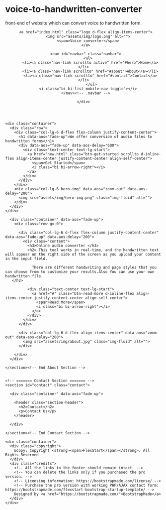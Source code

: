 # voice-to-handwritten-converter
front-end of website which can convert voice to handwritten form.
<!DOCTYPE html>
<html lang="en">

<head>
  <meta charset="utf-8">
  <meta content="width=device-width, initial-scale=1.0" name="viewport">

  <title>Voice Scripter- Index</title>
  <meta content="" name="description">
  <meta content="" name="keywords">

  <!-- Favicons -->
  <link href="assets/img/favicon.png" rel="icon">
  <link href="assets/img/apple-touch-icon.png" rel="apple-touch-icon">

  <!-- Google Fonts -->
  <link href="https://fonts.googleapis.com/css?family=Open+Sans:300,300i,400,400i,600,600i,700,700i|Nunito:300,300i,400,400i,600,600i,700,700i|Poppins:300,300i,400,400i,500,500i,600,600i,700,700i" rel="stylesheet">

  <!-- Vendor CSS Files -->
  <link href="assets/vendor/aos/aos.css" rel="stylesheet">
  <link href="assets/vendor/bootstrap/css/bootstrap.min.css" rel="stylesheet">
  <link href="assets/vendor/bootstrap-icons/bootstrap-icons.css" rel="stylesheet">
  <link href="assets/vendor/glightbox/css/glightbox.min.css" rel="stylesheet">
  <link href="assets/vendor/remixicon/remixicon.css" rel="stylesheet">
  <link href="assets/vendor/swiper/swiper-bundle.min.css" rel="stylesheet">

  <!-- Template Main CSS File -->
  <link href="assets/css/style.css" rel="stylesheet">

  <!-- =======================================================
  * Template Name: FlexStart
  * Updated: Jun 04 2023 with Bootstrap v5.3.0
  * Template URL: https://bootstrapmade.com/flexstart-bootstrap-startup-template/
  * Author: BootstrapMade.com
  * License: https://bootstrapmade.com/license/
  ======================================================== -->
</head>

<body>

  <!-- ======= Header ======= -->
  <header id="header" class="header fixed-top">
    <div class="container-fluid container-xl d-flex align-items-center justify-content-between">

      <a href="index.html" class="logo d-flex align-items-center">
        <img src="assets/img/logo.png" alt="">
        <span>Voice converter</span>
      </a>

      <nav id="navbar" class="navbar">
        <ul>
          <li><a class="nav-link scrollto active" href="#hero">Home</a></li>
          <li><a class="nav-link scrollto" href="#about">About</a></li>
          <li><a class="nav-link scrollto" href="#contact">Contact</a></li>
           </ul>
        <i class="bi bi-list mobile-nav-toggle"></i>
      </nav><!-- .navbar -->

    </div>
  </header><!-- End Header -->

  <!-- ======= Hero Section ======= -->
  <section id="hero" class="hero d-flex align-items-center">

    <div class="container">
      <div class="row">
        <div class="col-lg-6 d-flex flex-column justify-content-center">
          <h1 data-aos="fade-up">We offer conversion of audio files to handwritten forms</h1>
          <div data-aos="fade-up" data-aos-delay="600">
            <div class="text-center text-lg-start">
              <a href="new.html" class="btn-get-started scrollto d-inline-flex align-items-center justify-content-center align-self-center">
                <span>Get Started</span>
                <i class="bi bi-arrow-right"></i>
              </a>
            </div>
          </div>
        </div>
        <div class="col-lg-6 hero-img" data-aos="zoom-out" data-aos-delay="200">
          <img src="assets/img/hero-img.png" class="img-fluid" alt="">
        </div>
      </div>
    </div>

  </section><!-- End Hero -->

  <main id="main">
    <!-- ======= About Section ======= -->
    <section id="about" class="about">

      <div class="container" data-aos="fade-up">
        <div class="row gx-0">

          <div class="col-lg-6 d-flex flex-column justify-content-center" data-aos="fade-up" data-aos-delay="200">
            <div class="content">
              <h3>Online audio converter </h3>
              <h2> This tool works in real-time, and the handwritten text will appear on the right side of the screen as you upload your content in the input field.
            
                There are different handwriting and page styles that you can choose from to customize your results.Also You can use your own handwritten file.
       </h2>
             
              <div class="text-center text-lg-start">
                <a href="#" class="btn-read-more d-inline-flex align-items-center justify-content-center align-self-center">
                  <span>Read More</span>
                  <i class="bi bi-arrow-right"></i>
                </a>
              </div>
            </div>
          </div>

          <div class="col-lg-6 d-flex align-items-center" data-aos="zoom-out" data-aos-delay="200">
            <img src="assets/img/about.jpg" class="img-fluid" alt="">
          </div>

        </div>
      </div>

    </section><!-- End About Section -->


    <!-- ======= Contact Section ======= -->
    <section id="contact" class="contact">

      <div class="container" data-aos="fade-up">

        <header class="section-header">
          <h2>Contact</h2>
          <p>Contact Us</p>
        </header>
<!-- 
        <div class="row gy-4">

          <div class="col-lg-6">

            <div class="row gy-4">
              <div class="col-md-6">
                <div class="info-box">
                  <i class="bi bi-geo-alt"></i>
                  <h3>Address</h3>
                  <p>A108 Adam Street,<br>New York, NY 535022</p>
                </div>
              </div>
              <div class="col-md-6">
                <div class="info-box">
                  <i class="bi bi-telephone"></i>
                  <h3>Call Us</h3>
                  <p>+1 5589 55488 55<br>+1 6678 254445 41</p>
                </div>
              </div>
              <div class="col-md-6">
                <div class="info-box">
                  <i class="bi bi-envelope"></i>
                  <h3>Email Us</h3>
                  <p>info@example.com<br>contact@example.com</p>
                </div>
              </div>
              <div class="col-md-6">
                <div class="info-box">
                  <i class="bi bi-clock"></i>
                  <h3>Open Hours</h3>
                  <p>Monday - Friday<br>9:00AM - 05:00PM</p>
                </div>
              </div>
            </div>

          </div>

          <div class="col-lg-6">
            <form action="forms/contact.php" method="post" class="php-email-form">
              <div class="row gy-4">

                <div class="col-md-6">
                  <input type="text" name="name" class="form-control" placeholder="Your Name" required>
                </div>

                <div class="col-md-6 ">
                  <input type="email" class="form-control" name="email" placeholder="Your Email" required>
                </div>

                <div class="col-md-12">
                  <input type="text" class="form-control" name="subject" placeholder="Subject" required>
                </div>

                <div class="col-md-12">
                  <textarea class="form-control" name="message" rows="6" placeholder="Message" required></textarea>
                </div>

                <div class="col-md-12 text-center">
                  <div class="loading">Loading</div>
                  <div class="error-message"></div>
                  <div class="sent-message">Your message has been sent. Thank you!</div>

                  <button type="submit">Send Message</button>
                </div>

              </div>
            </form>

          </div>

        </div> -->

      </div>

    </section><!-- End Contact Section -->

  </main><!-- End #main -->

  <!-- ======= Footer ======= -->
  <!-- <footer id="footer" class="footer">

    <div class="footer-newsletter">
      <div class="container">
        <div class="row justify-content-center">
          <div class="col-lg-12 text-center">
            <h4>Our Newsletter</h4>
            <p>Tamen quem nulla quae legam multos aute sint culpa legam noster magna</p>
          </div>
          <div class="col-lg-6">
            <form action="" method="post">
              <input type="email" name="email"><input type="submit" value="Subscribe">
            </form>
          </div>
        </div>
      </div>
    </div>

    <div class="footer-top">
      <div class="container">
        <div class="row gy-4">
          <div class="col-lg-5 col-md-12 footer-info">
            <a href="index.html" class="logo d-flex align-items-center">
              <img src="assets/img/logo.png" alt="">
              <span>FlexStart</span>
            </a>
            <p>Cras fermentum odio eu feugiat lide par naso tierra. Justo eget nada terra videa magna derita valies darta donna mare fermentum iaculis eu non diam phasellus.</p>
            <div class="social-links mt-3">
              <a href="#" class="twitter"><i class="bi bi-twitter"></i></a>
              <a href="#" class="facebook"><i class="bi bi-facebook"></i></a>
              <a href="#" class="instagram"><i class="bi bi-instagram"></i></a>
              <a href="#" class="linkedin"><i class="bi bi-linkedin"></i></a>
            </div>
          </div>

          <div class="col-lg-2 col-6 footer-links">
            <h4>Useful Links</h4>
            <ul>
              <li><i class="bi bi-chevron-right"></i> <a href="#">Home</a></li>
              <li><i class="bi bi-chevron-right"></i> <a href="#">About us</a></li>
              <li><i class="bi bi-chevron-right"></i> <a href="#">Services</a></li>
              <li><i class="bi bi-chevron-right"></i> <a href="#">Terms of service</a></li>
              <li><i class="bi bi-chevron-right"></i> <a href="#">Privacy policy</a></li>
            </ul>
          </div>

          <div class="col-lg-2 col-6 footer-links">
            <h4>Our Services</h4>
            <ul>
              <li><i class="bi bi-chevron-right"></i> <a href="#">Web Design</a></li>
              <li><i class="bi bi-chevron-right"></i> <a href="#">Web Development</a></li>
              <li><i class="bi bi-chevron-right"></i> <a href="#">Product Management</a></li>
              <li><i class="bi bi-chevron-right"></i> <a href="#">Marketing</a></li>
              <li><i class="bi bi-chevron-right"></i> <a href="#">Graphic Design</a></li>
            </ul>
          </div>

          <div class="col-lg-3 col-md-12 footer-contact text-center text-md-start">
            <h4>Contact Us</h4>
            <p>
              A108 Adam Street <br>
              New York, NY 535022<br>
              United States <br><br>
              <strong>Phone:</strong> +1 5589 55488 55<br>
              <strong>Email:</strong> info@example.com<br>
            </p>

          </div>

        </div>
      </div>
    </div> -->

    <div class="container">
      <div class="copyright">
        &copy; Copyright <strong><span>FlexStart</span></strong>. All Rights Reserved
      </div>
      <div class="credits">
        <!-- All the links in the footer should remain intact. -->
        <!-- You can delete the links only if you purchased the pro version. -->
        <!-- Licensing information: https://bootstrapmade.com/license/ -->
        <!-- Purchase the pro version with working PHP/AJAX contact form: https://bootstrapmade.com/flexstart-bootstrap-startup-template/ -->
        Designed by <a href="https://bootstrapmade.com/">BootstrapMade</a>
      </div>
    </div>
  </footer><!-- End Footer -->

  <a href="#" class="back-to-top d-flex align-items-center justify-content-center"><i class="bi bi-arrow-up-short"></i></a>

  <!-- Vendor JS Files -->
  <script src="assets/vendor/purecounter/purecounter_vanilla.js"></script>
  <script src="assets/vendor/aos/aos.js"></script>
  <script src="assets/vendor/bootstrap/js/bootstrap.bundle.min.js"></script>
  <script src="assets/vendor/glightbox/js/glightbox.min.js"></script>
  <script src="assets/vendor/isotope-layout/isotope.pkgd.min.js"></script>
  <script src="assets/vendor/swiper/swiper-bundle.min.js"></script>
  <script src="assets/vendor/php-email-form/validate.js"></script>

  <!-- Template Main JS File -->
  <script src="assets/js/main.js"></script>

</body>

</html>
